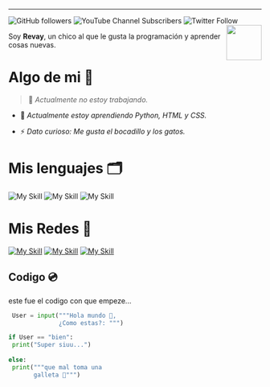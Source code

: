 
---
![GitHub followers](https://img.shields.io/github/followers/revay3d) ![YouTube Channel Subscribers](https://img.shields.io/youtube/channel/subscribers/UCE7NWSOlaZ4IOXfIuBip_kQ) ![Twitter Follow](https://img.shields.io/twitter/follow/revayDev) <img align='right' src="https://i.ibb.co/zr4fNfh/Iz6o-UDs-AAAAASUVORK5-CYII.png" width="70">

Soy **Revay**, un chico al que le gusta la programación y aprender cosas nuevas.

# Algo de mi 💙

> 🔭 *Actualmente no estoy trabajando.*

* 🌱 *Actualmente estoy aprendiendo Python, HTML y CSS.*

* ⚡ *Dato curioso: Me gusta el bocadillo y los gatos.*

# Mis lenguajes 🗂

![My Skill](https://skillicons.dev/icons?i=py) ![My Skill](https://skillicons.dev/icons?i=html) ![My Skill](https://skillicons.dev/icons?i=css) 

# Mis Redes 🧭
[![My Skill](https://skillicons.dev/icons?i=discord)](https://discord.com/users/1066481602403766313) [![My Skill](https://skillicons.dev/icons?i=twitter)](https://twitter.com/revayDev?s=09) [![My Skill](https://skillicons.dev/icons?i=github)](https://github.com/Revay3d) 

## Codigo 💿
este fue el codigo con que empeze...
```Python
 User = input("""Hola mundo 👋,
              ¿Como estas?: """)

if User == "bien":
 print("Super siuu...")
 
else:
 print("""que mal toma una 
       galleta 🍪""")
 

```